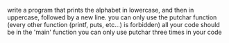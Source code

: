 write a program that prints the alphabet in lowercase, and then in uppercase, followed by a new line. you can only use the putchar function (every other function (printf, puts, etc…) is forbidden) all your code should be in the 'main' function you can only use putchar three times in your code
